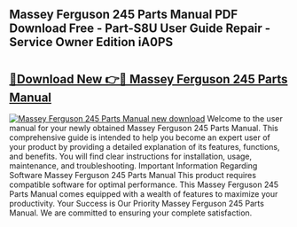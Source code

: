 ## Massey Ferguson 245 Parts Manual PDF Download Free - Part-S8U User Guide Repair - Service Owner Edition iA0PS

# <h2><a href="http://bc862.oget.top/?id=Massey+Ferguson+245+Parts+Manual">🔗Download New 👉🔴 Massey Ferguson 245 Parts Manual</a></h2>

[![Massey Ferguson 245 Parts Manual new download](https://i.imgur.com/5g1atiW.png)](http://bc862.oget.top/?id=Massey+Ferguson+245+Parts+Manual)
Welcome to the user manual for your newly obtained Massey Ferguson 245 Parts Manual. This comprehensive guide is intended to help you become an expert user of your product by providing a detailed explanation of its features, functions, and benefits. You will find clear instructions for installation, usage, maintenance, and troubleshooting. Important Information Regarding Software Massey Ferguson 245 Parts Manual This product requires compatible software for optimal performance. This Massey Ferguson 245 Parts Manual comes equipped with a wealth of features to maximize your productivity. Your Success is Our Priority Massey Ferguson 245 Parts Manual. We are committed to ensuring your complete satisfaction.
